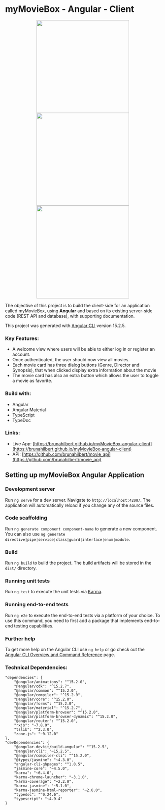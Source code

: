 # myMovieBox - Angular - Client

<p align="center">
    <img src="assets/my-movie-box-welcome-view.png" height="300">
    <img src="assets/my-movie-box-movie-card.png" height="300">
    <img src="assets/my-movie-box-profile-view.png" height="300">
</p>   

The objective of this project is to build the client-side for an application called myMovieBox, using **Angular** and based on its existing server-side code (REST API and database), with supporting documentation.

This project was generated with [Angular CLI](https://github.com/angular/angular-cli) version 15.2.5.

### Key Features:

- A welcome view where users will be able to either log in or register an account.
- Once authenticated, the user should now view all movies.
- Each movie card has three dialog buttons (Genre, Director and Synopsis), that when clicked display extra information about the movie
- The movie card has also an extra button which allows the user to toggle a movie as favorite.

### Build with:

- Angular
- Angular Material
- TypeScript
- TypeDoc

### Links:

-   Live App:  [https://brunahilbert.github.io/myMovieBox-angular-client](https://brunahilbert.github.io/myMovieBox-angular-client)
-   API:  [https://github.com/brunahilbert/movie_api](https://github.com/brunahilbert/movie_api)

## Setting up myMovieBox Angular Application

### Development server

Run  `ng serve`  for a dev server. Navigate to  `http://localhost:4200/`. The application will automatically reload if you change any of the source files.

### Code scaffolding

Run  `ng generate component component-name`  to generate a new component. You can also use `ng generate directive|pipe|service|class|guard|interface|enum|module`.

### Build

Run  `ng build`  to build the project. The build artifacts will be stored in the  `dist/`  directory.

### Running unit tests

Run `ng test` to execute the unit tests via [Karma](https://karma-runner.github.io).

### Running end-to-end tests

Run `ng e2e` to execute the end-to-end tests via a platform of your choice. To use this command, you need to first add a package that implements end-to-end testing capabilities.

### Further help

To get more help on the Angular CLI use `ng help` or go check out the [Angular CLI Overview and Command Reference](https://angular.io/cli) page.

### Technical Dependencies:

```
"dependencies": {
	"@angular/animations": "^15.2.0",
	"@angular/cdk": "^15.2.7",
	"@angular/common": "^15.2.0",
	"@angular/compiler": "^15.2.0",
	"@angular/core": "^15.2.0",
	"@angular/forms": "^15.2.0",
	"@angular/material": "^15.2.7",
	"@angular/platform-browser": "^15.2.0",
	"@angular/platform-browser-dynamic": "^15.2.0",
	"@angular/router": "^15.2.0",
	"rxjs": "~7.8.0",
	"tslib": "^2.3.0",
	"zone.js": "~0.12.0"
},
"devDependencies": {
	"@angular-devkit/build-angular": "^15.2.5",
	"@angular/cli": "~15.2.5",
	"@angular/compiler-cli": "^15.2.0",
	"@types/jasmine": "~4.3.0",
	"angular-cli-ghpages": "^1.0.5",
	"jasmine-core": "~4.5.0",
	"karma": "~6.4.0",
	"karma-chrome-launcher": "~3.1.0",
	"karma-coverage": "~2.2.0",
	"karma-jasmine": "~5.1.0",
	"karma-jasmine-html-reporter": "~2.0.0",
	"typedoc": "^0.24.6",
	"typescript": "~4.9.4"
}
```